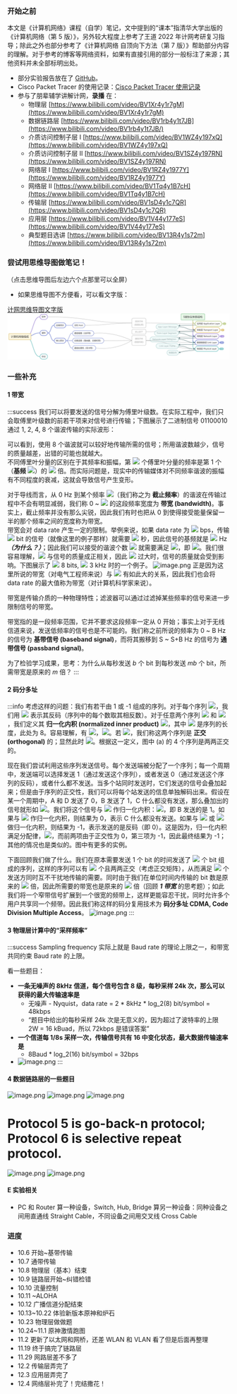 

### 开始之前
本文是《计算机网络》课程（自学）笔记，文中提到的“课本”指清华大学出版的《计算机网络（第 5 版）》，另外较大程度上参考了王道 2022 年计网考研复习指导；除此之外也部分参考了《计算机网络 自顶向下方法（第 7 版）》帮助部分内容的理解。对于参考的博客等网络资料，如果有直接引用的部分一般标注了来源；其他资料并未全部标明出处。

- 部分实验报告放在了 [GitHub](https://github.com/smd1121/zju-course)。
- Cisco Packet Tracer 的使用记录：[Cisco Packet Tracer 使用记录](https://www.yuque.com/xianyuxuan/coding/qkw2i9?view=doc_embed)
- 参与了朋辈辅学讲解计网，**录播** 在：
   - 物理层				[https://www.bilibili.com/video/BV1Xr4y1r7gM](https://www.bilibili.com/video/BV1Xr4y1r7gM)
   - 数据链路层			[https://www.bilibili.com/video/BV1rb4y1t7JB](https://www.bilibili.com/video/BV1rb4y1t7JB/)
   - 介质访问控制子层 I		[https://www.bilibili.com/video/BV1WZ4y197xQ](https://www.bilibili.com/video/BV1WZ4y197xQ)
   - 介质访问控制子层 II	[https://www.bilibili.com/video/BV1SZ4y197RN](https://www.bilibili.com/video/BV1SZ4y197RN)
   - 网络层 I				[https://www.bilibili.com/video/BV1RZ4y1977Y](https://www.bilibili.com/video/BV1RZ4y1977Y)
   - 网络层 II				[https://www.bilibili.com/video/BV1Tq4y1B7cH](https://www.bilibili.com/video/BV1Tq4y1B7cH)
   - 传输层				[https://www.bilibili.com/video/BV1sD4y1c7QR](https://www.bilibili.com/video/BV1sD4y1c7QR)
   - 应用层				[https://www.bilibili.com/video/BV1V44y177eS](https://www.bilibili.com/video/BV1V44y177eS)
   - 典型题目选讲			[https://www.bilibili.com/video/BV13R4y1s72m](https://www.bilibili.com/video/BV13R4y1s72m)


### 尝试用思维导图做笔记！
（点击思维导图后左边六个点那里可以全屏）

- 如果思维导图不方便看，可以看文字版：

[计网思维导图文字版](https://www.yuque.com/xianyuxuan/coding/gez9yl?view=doc_embed)
![](./assets/1639906191521-e1e4b7d2-fc54-4ec8-9d45-543d194f624d.jpeg)

### 一些补充

#### 1 带宽

:::success
我们可以将要发送的信号分解为傅里叶级数。在实际工程中，我们只会取傅里叶级数的前若干项来对信号进行传输；下图展示了二进制信号 01100010 通过 1, 2, 4, 8 个谐波传输的实际波形：

可以看到，使用 8 个谐波就可以较好地传输所需的信号；所用谐波数越少，信号的质量越差，出错的可能也就越大。<br />不同傅里叶分量的区别在于其频率和振幅，第 ![](https://g.yuque.com/gr/latex?i#card=math&code=i&id=Toxi7) 个傅里叶分量的频率是第 1 个（**基频** ![](https://g.yuque.com/gr/latex?f#card=math&code=f&id=hTOb8)）的 ![](https://g.yuque.com/gr/latex?i#card=math&code=i&id=eOZQ7) 倍。而实际问题是，现实中的传输媒体对不同频率谐波的振幅有不同程度的衰减，这就会导致信号产生变形。

对于导线而言，从 0 Hz 到某个频率 ![](https://g.yuque.com/gr/latex?f_c#card=math&code=f_c&id=cjj53)（我们称之为 **截止频率**）的谐波在传输过程中不会有明显减弱，我们称 0 ~ ![](https://g.yuque.com/gr/latex?f_c#card=math&code=f_c&id=teMPn) 的这段频率宽度为 **带宽 (bandwidth)**。事实上，截止频率并没有那么尖锐，因此我们有时也把从 0 到使得接受能量保留一半的那个频率之间的宽度称为带宽。<br />带宽会对 data rate 产生一定的限制。举例来说，如果 data rate 为 ![](https://g.yuque.com/gr/latex?r#card=math&code=r&id=qcbEK) bps，传输 ![](https://g.yuque.com/gr/latex?b#card=math&code=b&id=SnoA6) bit 的信号（就像这里的例子那样）就需要 ![](https://g.yuque.com/gr/latex?%5Ccfrac%20br#card=math&code=%5Ccfrac%20br&id=cOab5) 秒，因此信号的基频就是 ![](https://g.yuque.com/gr/latex?%5Ccfrac%20rb#card=math&code=%5Ccfrac%20rb&id=s9nMe) Hz **_（为什么？）_**；因此我们可以接受的谐波个数 ![](https://g.yuque.com/gr/latex?N#card=math&code=N&id=mb2d9) 就需要满足 ![](https://g.yuque.com/gr/latex?N%5Ccdot%20%5Ccfrac%20rb%5Cleq%20f_c#card=math&code=N%5Ccdot%20%5Ccfrac%20rb%5Cleq%20f_c&id=rEonx)，即 ![](https://g.yuque.com/gr/latex?N%20%5Cleq%20%5Ccfrac%7Bb%5Ccdot%20f_c%7Dr#card=math&code=N%20%5Cleq%20%5Ccfrac%7Bb%5Ccdot%20f_c%7Dr&id=WDcVA)。我们很容易理解，![](https://g.yuque.com/gr/latex?N#card=math&code=N&id=N3BOD) 与信号的质量成正相关，因此 ![](https://g.yuque.com/gr/latex?r#card=math&code=r&id=OeUoB) 过大时，信号的质量就会受到影响。下图展示了 ![](https://g.yuque.com/gr/latex?b%20%3D#card=math&code=b%20%3D&id=im89r) 8 bits, ![](https://g.yuque.com/gr/latex?f_c%20%3D#card=math&code=f_c%20%3D&id=o8LR2) 3 kHz 时的一个例子。
![image.png](./assets/1633608028637-3bc1e78e-a3d9-456f-bb03-e5c162417fa0.png)
正是因为这里所说的带宽（对电气工程师来说）与 ![](https://g.yuque.com/gr/latex?%5Cmax%7B(r)%7D#card=math&code=%5Cmax%7B%28r%29%7D&id=SFiB1) 有如此大的关系，因此我们也会将 data rate 的最大值称为带宽（对计算机科学家来说）。

带宽是传输介质的一种物理特性；滤波器可以通过过滤掉某些频率的信号来进一步限制信号的带宽。

带宽指的是一段频率范围，它并不要求这段频率一定从 0 开始；事实上对于无线信道来说，发送低频率的信号也是不可能的。我们称之前所说的频率为 0 ~ B Hz 的信号为 **基带信号 (baseband signal)**，而将其搬移到 S ~ S+B Hz 的信号为 **通带信号 (passband signal)**。

为了检验学习成果，思考：为什么从每秒发送 _b_ 个 bit 到每秒发送 _mb_ 个 bit，所需带宽是原来的 _m_ 倍？
:::


#### 2 码分多址

:::info
考虑这样的问题：我们有若干由 1 或 -1 组成的序列。对于每个序列 ![](https://g.yuque.com/gr/latex?S#card=math&code=S&id=wVQnM)，我们用 ![](https://g.yuque.com/gr/latex?%5Coverline%20S#card=math&code=%5Coverline%20S&id=zdrof) 表示其反码（序列中的每个数取其相反数）。对于任意两个序列 ![](https://g.yuque.com/gr/latex?S#card=math&code=S&id=MfxmB) 和 ![](https://g.yuque.com/gr/latex?T#card=math&code=T&id=gCY99)，我们定义其 **归一化内积 (normalized inner product)** ![](https://g.yuque.com/gr/latex?S%5Ccdot%20T%20%5Cequiv%20%5Cfrac%201m%5Csum_%7Bi%3D1%7D%5Em%20S_iT_i#card=math&code=S%5Ccdot%20T%20%5Cequiv%20%5Cfrac%201m%5Csum_%7Bi%3D1%7D%5Em%20S_iT_i&id=VgbLL)，其中 ![](https://g.yuque.com/gr/latex?m#card=math&code=m&id=a8o4V) 是序列的长度，此处为 8。容易理解，有 ![](https://g.yuque.com/gr/latex?S%5Ccdot%20S%20%3D%201#card=math&code=S%5Ccdot%20S%20%3D%201&id=Z64IW)，![](https://g.yuque.com/gr/latex?S%5Ccdot%20%5Coverline%20S%20%3D%20-1#card=math&code=S%5Ccdot%20%5Coverline%20S%20%3D%20-1&id=Kfyv6)。若 ![](https://g.yuque.com/gr/latex?S%5Ccdot%20T%20%3D%200#card=math&code=S%5Ccdot%20T%20%3D%200&id=cmHSX)，我们称这两个序列是 **正交 (orthogonal)** 的；显然此时 ![](https://g.yuque.com/gr/latex?%5Coverline%20S%20%5Ccdot%20T%20%3D%20S%5Ccdot%5Coverline%20T%20%3D%20%5Coverline%20S%5Ccdot%5Coverline%20T%3D0#card=math&code=%5Coverline%20S%20%5Ccdot%20T%20%3D%20S%5Ccdot%5Coverline%20T%20%3D%20%5Coverline%20S%5Ccdot%5Coverline%20T%3D0&id=qulEC)。根据这一定义，图中 (a) 的 4 个序列是两两正交的。

现在我们尝试利用这些序列发送信号。每个发送端被分配了一个序列；每一个周期中，发送端可以选择发送 1（通过发送这个序列），或者发送 0（通过发送这个序列的反码），或者什么都不发送。当多个站同时发送时，它们发送的信号会叠加起来；但是由于序列的正交性，我们可以将每个站发送的信息单独解码出来。假设在某一个周期中，A 和 D 发送了 0，B 发送了 1，C 什么都没有发送，那么叠加出的信号就形如 ![](https://g.yuque.com/gr/latex?S%20%3D%20%5Coverline%20A%20%2B%20B%20%2B%20%5Coverline%20D%20%3D%20(1%2C-1%2C3%2C-1%2C1%2C3%2C-1%2C-1)#card=math&code=S%20%3D%20%5Coverline%20A%20%2B%20B%20%2B%20%5Coverline%20D%20%3D%20%281%2C-1%2C3%2C-1%2C1%2C3%2C-1%2C-1%29&id=rkiaC)。我们将这个信号与 ![](https://g.yuque.com/gr/latex?B#card=math&code=B&id=jngT8) 作归一化内积：![](https://g.yuque.com/gr/latex?S%5Ccdot%20B%20%3D%20%5Cfrac%20%7B-1%2B1%2B3%2B1%2B1%2B3-1%2B1%7D8%3D1#card=math&code=S%5Ccdot%20B%20%3D%20%5Cfrac%20%7B-1%2B1%2B3%2B1%2B1%2B3-1%2B1%7D8%3D1&id=Cxhwd)，即 B 发送的是 1。如果与 ![](https://g.yuque.com/gr/latex?C#card=math&code=C&id=Z38bo) 作归一化内积，则结果为 0，表示 C 什么都没有发送。如果与 ![](https://g.yuque.com/gr/latex?A#card=math&code=A&id=zwBlL) 或 ![](https://g.yuque.com/gr/latex?D#card=math&code=D&id=Rg54Y) 做归一化内积，则结果为 -1，表示发送的是反码（即 0）。这是因为，归一化内积满足分配律，![](https://g.yuque.com/gr/latex?S%5Ccdot%20D%20%3D%20%5Coverline%20A%5Ccdot%20D%20%2B%20B%5Ccdot%20D%20%2B%20%5Coverline%20D%5Ccdot%20D#card=math&code=S%5Ccdot%20D%20%3D%20%5Coverline%20A%5Ccdot%20D%20%2B%20B%5Ccdot%20D%20%2B%20%5Coverline%20D%5Ccdot%20D&id=Sacr1)，而前两项由于正交性为 0，第三项为 -1，因此最终结果为 -1；其他的情况也是类似的。图中有更多的实例。

下面回顾我们做了什么。我们在原本需要发送 1 个 bit 的时间发送了 ![](https://g.yuque.com/gr/latex?m#card=math&code=m&id=QjBo3) 个 bit 组成的序列，这样的序列可以有 ![](https://g.yuque.com/gr/latex?m#card=math&code=m&id=s2B2D) 个且两两正交（考虑正交矩阵），从而满足 ![](https://g.yuque.com/gr/latex?m#card=math&code=m&id=H3MDu) 个发送方同时互不干扰地传输的需要。同时由于我们在单位时间内传输的 bit 数是原来的 ![](https://g.yuque.com/gr/latex?m#card=math&code=m&id=Vnrts) 倍，因此所需要的带宽也是原来的 ![](https://g.yuque.com/gr/latex?m#card=math&code=m&id=JssWJ) 倍（回顾 **_1 带宽_** 的思考题）；如此我们将一个窄带信号扩展到一个很宽的频带上，这样更能容忍干扰，同时允许多个用户共享同一个频带。因此我们称这样的码分复用技术为 **码分多址 CDMA, Code Division Multiple Access**。
![image.png](./assets/1633673317422-35efb2f6-e494-4f73-a4f5-64312cd2e1fc.png)
:::


#### 3 物理层计算中的“采样频率”
:::success
Sampling frequency 实际上就是 Baud rate 的理论上限之一，和带宽共同约束 Baud rate 的上限。 

看一些题目：

- **一条无噪声的 8kHz 信道，每个信号包含 8 级，每秒采样 24k 次，那么可以获得的最大传输速率是**
   - 无噪声 - Nyquist，data rate = 2 * 8kHz * log_2(8) bit/symbol = 48kbps 
   - “题目中给出的每秒采样 24k 次是无意义的，因为超过了波特率的上限 2W = 16 kBuad，所以 72kbps 是错误答案”
- **一个信道每 1/8s 采样一次，传输信号共有 16 中变化状态，最大数据传输速率是**
   - 8Baud * log_2(16) bit/symbol = 32bps
- ![image.png](./assets/1634992025084-468c56f5-631e-4081-9793-67aab69b0177.png)
:::


#### 4 数据链路层的一些题目
![image.png](./assets/1636884401345-bbc6b202-c5ea-4756-9216-53680d54297d.png)
![image.png](./assets/1636884419967-b3522a81-e3a5-44aa-8acd-f17aea9c2786.png)
![image.png](./assets/1636884432129-dd15231a-78cb-44c5-8f38-cd518f743142.png)
 # Protocol 5 is go-back-n protocol; Protocol 6 is selective repeat protocol.
![image.png](./assets/1636884475191-fac37e58-0fe6-4e0d-92e3-252b8c56625d.png)
![image.png](./assets/1636884490533-46755443-71cb-4352-8b60-80c8c78edd32.png)


#### E 实验相关

- PC 和 Router 算一种设备，Switch, Hub, Bridge 算另一种设备：同种设备之间用直通线 Straight Cable，不同设备之间用交叉线 Cross Cable


### 进度

- 10.6 开始~基带传输
- 10.7 通带传输
- 10.8 物理层（基本）结束
- 10.9 链路层开始~纠错检错
- 10.10 流量控制
- 10.11 ~ALOHA
- 10.12 广播信道分配结束
- 10.13~10.22 体验新版本原神和炉石
- 10.23 物理层做做题
- 10.24~11.1 原神激情跑图
- 11.2 更新了以太网和网桥，还差 WLAN 和 VLAN 看了但是后面再整理
- 11.19 终于搞完了链路层
- 11.29 网路层差不多了
- 12.2 传输层弄完了
- 12.3 应用层弄完了
- 12.4 网络层补完了！完结撒花！




